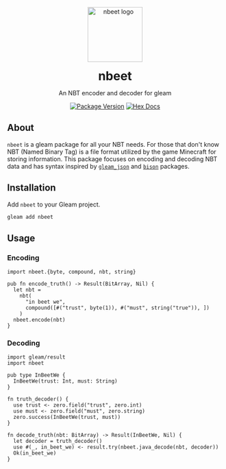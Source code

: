 <div align="center">
  <a href="https://github.com/zwubs/nbeet">
    <img src="https://raw.githubusercontent.com/zwubs/nbeet/main/images/nbeet.png" alt="nbeet logo" width="128" height="128">
  </a>

  <h1 align="center" style="margin-bottom: 0; margin-top: 1rem;">nbeet</h1>

  <p align="center">An NBT encoder and decoder for gleam</p>

[![Package Version](https://img.shields.io/hexpm/v/nbeet)](https://hex.pm/packages/nbeet)
[![Hex Docs](https://img.shields.io/badge/hex-docs-ffaff3)](https://hexdocs.pm/nbeet/)

</div>

## About
`nbeet` is a gleam package for all your NBT needs. For those that don't know NBT (Named Binary Tag) is a file format utilized by the game Minecraft for storing information. This package focuses on encoding and decoding NBT data and has syntax inspired by [`gleam_json`](https://github.com/gleam-lang/json) and [`bison`](https://github.com/massivefermion/bison) packages.

## Installation
Add `nbeet` to your Gleam project.

```sh
gleam add nbeet
```

## Usage
### Encoding
```gleam
import nbeet.{byte, compound, nbt, string}

pub fn encode_truth() -> Result(BitArray, Nil) {
  let nbt =
    nbt(
      "in beet we",
      compound([#("trust", byte(1)), #("must", string("true")), ])
    )
  nbeet.encode(nbt)
}
```

### Decoding
```gleam
import gleam/result
import nbeet

pub type InBeetWe {
  InBeetWe(trust: Int, must: String)
}

fn truth_decoder() {
  use trust <- zero.field("trust", zero.int)
  use must <- zero.field("must", zero.string)
  zero.success(InBeetWe(trust, must))
}

fn decode_truth(nbt: BitArray) -> Result(InBeetWe, Nil) {
  let decoder = truth_decoder()
  use #(_, in_beet_we) <- result.try(nbeet.java_decode(nbt, decoder))
  Ok(in_beet_we)
}
```
